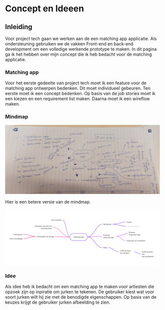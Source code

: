 # Concept en Ideeen

## Inleiding 
Voor project tech gaan we werken aan de een matching app applicatie. Als ondersteuning gebruiken we de vakken Front-end en back-end development om een volledige werkende prototype te maken. In dit pagina ga ik het hebben over mijn concept die ik heb bedacht voor de matching applicatie. 

### Matching app
Voor het eerste gedeelte van project tech moet ik een feature voor de matching app ontwerpen bedenken.  Dit moet individueel gebeuren.  Ten eerste moet ik een concept bedenken. Op basis van de job stories moet ik een kiezen en een requirement list maken. Daarna moet ik een wireflow maken. 

### Mindmap

![Mindmap-Schets](https://github.com/K3A101/Tech-matching-app/raw/main/images/mindmap.jpg)

Hier is een betere versie van de mindmap.

![Mindmap-Digitale-Versie](https://github.com/K3A101/Tech-matching-app/raw/main/images/hifi-mindmap.jpg)


### Idee
Als idee heb ik bedacht om een matching app te maken voor artiesten die opzoek zijn op inpiratie om jurken te tekenen. De gebruiker kiest wat voor soort jurken wilt hij zie met de benodigde eigenschappen. Op basis van de keuzes krijgt de gebruiker jurken afbeelding te zien. 
